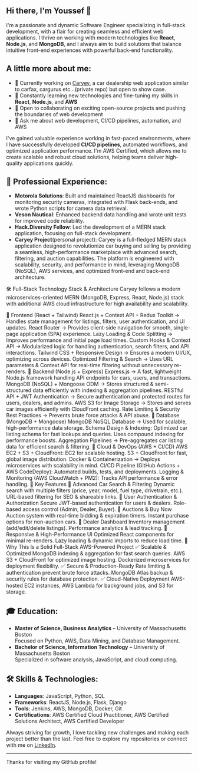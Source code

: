 ## Hi there, I'm Youssef 👋

I'm a passionate and dynamic Software Engineer specializing in full-stack development, with a flair for creating seamless and efficient web applications. I thrive on working with modern technologies like **React**, **Node.js**, and **MongoDB**, and I always aim to build solutions that balance intuitive front-end experiences with powerful back-end functionality.

## A little more about me:
- 🔭 Currently working on [Caryey](#), a car dealership web application similar to carfax, cargurus etc...(private repo) but open to show case.
- 🌱 Constantly learning new technologies and fine-tuning my skills in **React**, **Node.js**, and **AWS**
- 👯 Open to collaborating on exciting open-source projects and pushing the boundaries of web development
- 💬 Ask me about web development, CI/CD pipelines, automation, and AWS

I've gained valuable experience working in fast-paced environments, where I have successfully developed **CI/CD pipelines**, automated workflows, and optimized application performance. I'm AWS Certified, which allows me to create scalable and robust cloud solutions, helping teams deliver high-quality applications quickly.

## 💼 Professional Experience:
- **Motorola Solutions**: Built and maintained ReactJS dashboards for monitoring security cameras, integrated with Flask back-ends, and wrote Python scripts for camera data retrieval.
- **Veson Nautical**: Enhanced backend data handling and wrote unit tests for improved code reliability.
- **Hack.Diversity Fellow**: Led the development of a MERN stack application, focusing on full-stack development.
- **Caryey Project**(personal project): Caryey is a full-fledged MERN stack application designed to revolutionize car buying and selling by providing a seamless, high-performance marketplace with advanced search, filtering, and auction capabilities. The platform is engineered with scalability, security, and performance in mind, leveraging MongoDB (NoSQL), AWS services, and optimized front-end and back-end architecture.

🛠️ Full-Stack Technology Stack & Architecture
Caryey follows a modern microservices-oriented MERN (MongoDB, Express, React, Node.js) stack with additional AWS cloud infrastructure for high availability and scalability.

🔹 Frontend (React + Tailwind)
React.js + Context API + Redux Toolkit → Handles state management for listings, filters, user authentication, and UI updates.
React Router → Provides client-side navigation for smooth, single-page application (SPA) experience.
Lazy Loading & Code Splitting → Improves performance and initial page load times.
Custom Hooks & Context API → Modularized logic for handling authentication, search filters, and API interactions.
Tailwind CSS + Responsive Design → Ensures a modern UI/UX, optimizing across devices.
Optimized Filtering & Search → Uses URL parameters & Context API for real-time filtering without unnecessary re-renders.
🔹 Backend (Node.js + Express)
Express.js → A fast, lightweight Node.js framework handling API endpoints for cars, users, and transactions.
MongoDB (NoSQL) + Mongoose ODM → Stores structured & semi-structured data efficiently with indexing & aggregation pipelines.
RESTful API + JWT Authentication → Secure authentication and protected routes for users, dealers, and admins.
AWS S3 for Image Storage → Stores and serves car images efficiently with CloudFront caching.
Rate Limiting & Security Best Practices → Prevents brute force attacks & API abuse.
🔹 Database (MongoDB + Mongoose)
MongoDB NoSQL Database → Used for scalable, high-performance data storage.
Schema Design & Indexing:
Optimized car listing schema for fast lookups and queries.
Uses compound indexing for performance boosts.
Aggregation Pipelines → Pre-aggregates car listing data for efficient search & filtering.
🔹 Cloud & DevOps (AWS + CI/CD)
AWS EC2 + S3 + CloudFront:
EC2 for scalable hosting.
S3 + CloudFront for fast, global image distribution.
Docker & Containerization → Deploys microservices with scalability in mind.
CI/CD Pipeline (GitHub Actions + AWS CodeDeploy):
Automated builds, tests, and deployments.
Logging & Monitoring (AWS CloudWatch + PM2):
Tracks API performance & error handling.
📌 Key Features
🔹 Advanced Car Search & Filtering
Dynamic search with multiple filters (price, year, model, fuel type, drivetrain, etc.).
URL-based filtering for SEO & shareable links.
🔹 User Authentication & Authorization
Secure JWT-based authentication for users & dealers.
Role-based access control (Admin, Dealer, Buyer).
🔹 Auctions & Buy Now
Auction system with real-time bidding & expiration timers.
Instant purchase options for non-auction cars.
🔹 Dealer Dashboard
Inventory management (add/edit/delete listings).
Performance analytics & lead tracking.
🔹 Responsive & High-Performance UI
Optimized React components for minimal re-renders.
Lazy loading & dynamic imports to reduce load time.
🚀 Why This Is a Solid Full-Stack AWS-Powered Project
✅ Scalable & Optimized
MongoDB indexing & aggregation for fast search queries.
AWS S3 + CloudFront for optimized image hosting.
Dockerized microservices for deployment flexibility.
✅ Secure & Production-Ready
Rate limiting & authentication prevent brute force attacks.
MongoDB Atlas backup & security rules for database protection.
✅ Cloud-Native Deployment
AWS-hosted EC2 instances, AWS Lambda for background jobs, and S3 for storage.

## 🎓 Education:
- **Master of Science, Business Analytics** – University of Massachusetts Boston  
  Focused on Python, AWS, Data Mining, and Database Management.
- **Bachelor of Science, Information Technology** – University of Massachusetts Boston  
  Specialized in software analysis, JavaScript, and cloud computing.

## 🛠️ Skills & Technologies:
- **Languages**: JavaScript, Python, SQL
- **Frameworks**: ReactJS, Node.js, Flask, Django
- **Tools**: Jenkins, AWS, MongoDB, Docker, Git
- **Certifications**: AWS Certified Cloud Practitioner, AWS Certified Solutions Architect, AWS Certified Developer

Always striving for growth, I love tackling new challenges and making each project better than the last. Feel free to explore my repositories or connect with me on [LinkedIn](https://www.linkedin.com/in/yfannichi/).

---

Thanks for visiting my GitHub profile!
